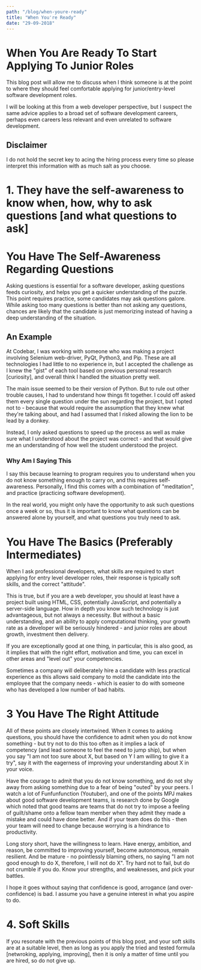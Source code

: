 ```yaml
---
path: "/blog/when-youre-ready"
title: "When You're Ready" 
date: "29-09-2018" 
--- 
```


# When You Are Ready To Start Applying To Junior Roles 
This blog post will allow me to discuss when I think someone is at the point to where they should feel comfortable applying for junior/entry-level software development roles. 

I will be looking at this from a web developer perspective, but I suspect the same advice applies to a broad set of software development careers, perhaps even careers less relevant and even unrelated to software development. 

<!-- more --> 

## Disclaimer 
I do not hold the secret key to acing the hiring process every time so please interpret this information with as much salt as you choose. 

# 1. They have the self-awareness to know when, how, why to ask questions  [and what questions to ask] 

# You Have The Self-Awareness Regarding Questions 
Asking questions is essential for a software developer, asking questions feeds curiosity, and helps you get a quicker understanding of the puzzle. This point requires practice, some candidates may ask questions galore. While asking too many questions is better than not asking any questions, chances are likely that the candidate is just memorizing instead of having a deep understanding of the situation. 

## An Example 
At Codebar, I was working with someone who was making a project involving Selenium web-driver, PyQt, Python3, and Pip. These are all technologies I had little to no experience in, but I accepted the challenge as I knew the "gist" of each tool based on previous personal research [curiosity], and overall think I handled the situation pretty well. 

The main issue seemed to be their version of Python. But to rule out other trouble causes, I had to understand how things fit together. I could off asked them every single question under the sun regarding the project, but I opted not to - because that would require the assumption that they knew what they're talking about, and had I assumed that I risked allowing the lion to be lead by a donkey. 

Instead, I only asked questions to speed up the process as well as make sure what I understood about the project was correct - and that would give me an understanding of how well the student understood the project. 

### Why Am I Saying This 
I say this because learning to program requires you to understand when you do not know something enough to carry on, and this requires self-awareness. Personally, I find this comes with a combination of "meditation", and practice (practicing software development). 

In the real world, you might only have the opportunity to ask such questions once a week or so, thus it is important to know what questions can be answered alone by yourself, and what questions you truly need to ask. 

# You Have The Basics (Preferably Intermediates) 
When I ask professional developers, what skills are required to start applying for entry level developer roles, their response is typically soft skills, and the correct "attitude". 

This is true, but if you are a web developer, you should at least have a project built using HTML, CSS, potentially JavaScript, and potentially a server-side language. How in depth you know such technology is just advantageous, but not always a necessity. But without a basic understanding, and an ability to apply computational thinking, your growth rate as a developer will be seriously hindered - and junior roles are about growth, investment then delivery. 

If you are exceptionally good at one thing, in particular, this is also good, as it implies that with the right effort, motivation and time, you can excel in other areas and "level out" your competencies. 

Sometimes a company will deliberately hire a candidate with less practical experience as this allows said company to mold the candidate into the employee that the company needs - which is easier to do with someone who has developed a low number of bad habits. 

# 3 You Have The Right Attitude 
All of these points are closely intertwined. When it comes to asking questions, you should have the confidence to admit when you do not know something - but try not to do this too often as it implies a lack of competency (and lead someone to feel the need to jump ship), but when you say "I am not too sure about X, but based on Y I am willing to give it a try", say it with the eagerness of improving your understanding about X in your voice. 

Have the courage to admit that you do not know something, and do not shy away from asking something due to a fear of being "outed" by your peers. I watch a lot of Funfunfunction (Youtuber), and one of the points MPJ makes about good software development teams, is research done by Google which noted that good teams are teams that do not try to impose a feeling of guilt/shame onto a fellow team member when they admit they made a mistake and could have done better. And if your team does do this - then your team will need to change because worrying is a hindrance to productivity. 

Long story short, have the willingness to learn. Have energy, ambition, and reason, be committed to improving yourself, become autonomous, remain resilient. And be mature - no pointlessly blaming others, no saying "I am not good enough to do X, therefore, I will not do X".  Try hard not to fail, but do not crumble if you do. Know your strengths, and weaknesses, and pick your battles. 

I hope it goes without saying that confidence is good, arrogance (and over-confidence) is bad. I assume you have a genuine interest in what you aspire to do. 

# 4. Soft Skills 
If you resonate with the previous points of this blog post, and your soft skills are at a suitable level, then as long as you apply the tried and tested formula [netwroking, applying, improving], then it is only a matter of time until you are hired, so do not give up. 
